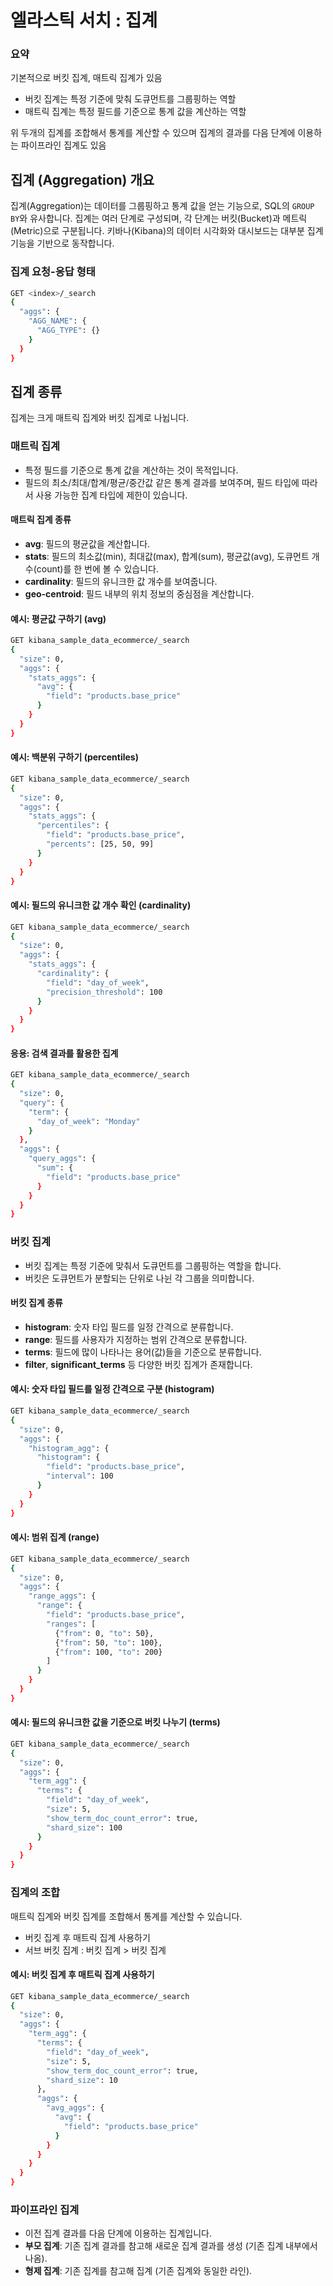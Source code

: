 # 엘라스틱 서치 : 집계

### 요약
기본적으로 버킷 집계, 매트릭 집계가 있음
- 버킷 집계는 특정 기준에 맞춰 도큐먼트를 그룹핑하는 역할
- 매트릭 집계는 특정 필드를 기준으로 통계 값을 계산하는 역할

위 두개의 집계를 조합해서 통계를 계산할 수 있으며 집계의 결과를 다음 단계에 이용하는 파이프라인 집계도 있음

## 집계 (Aggregation) 개요
집계(Aggregation)는 데이터를 그룹핑하고 통계 값을 얻는 기능으로, SQL의 `GROUP BY`와 유사합니다. 
집계는 여러 단계로 구성되며, 각 단계는 버킷(Bucket)과 메트릭(Metric)으로 구분됩니다. 
키바나(Kibana)의 데이터 시각화와 대시보드는 대부분 집계 기능을 기반으로 동작합니다.

### 집계 요청-응답 형태

```bash
GET <index>/_search
{
  "aggs": {
    "AGG_NAME": {
      "AGG_TYPE": {}
    }
  }
}
```

## 집계 종류
집계는 크게 매트릭 집계와 버킷 집계로 나뉩니다.

### 매트릭 집계
- 특정 필드를 기준으로 통계 값을 계산하는 것이 목적입니다. 
- 필드의 최소/최대/합계/평균/중간값 같은 통계 결과를 보여주며, 필드 타입에 따라서 사용 가능한 집계 타입에 제한이 있습니다.

#### 매트릭 집계 종류
- **avg**: 필드의 평균값을 계산합니다.
- **stats**: 필드의 최소값(min), 최대값(max), 합계(sum), 평균값(avg), 도큐먼트 개수(count)를 한 번에 볼 수 있습니다.
- **cardinality**: 필드의 유니크한 값 개수를 보여줍니다.
- **geo-centroid**: 필드 내부의 위치 정보의 중심점을 계산합니다.

#### 예시: 평균값 구하기 (avg)

```bash
GET kibana_sample_data_ecommerce/_search
{
  "size": 0,
  "aggs": {
    "stats_aggs": {
      "avg": {
        "field": "products.base_price"
      }
    }
  }
}
```

#### 예시: 백분위 구하기 (percentiles)

```bash
GET kibana_sample_data_ecommerce/_search
{
  "size": 0,
  "aggs": {
    "stats_aggs": {
      "percentiles": {
        "field": "products.base_price",
        "percents": [25, 50, 99]
      }
    }
  }
}
```

#### 예시: 필드의 유니크한 값 개수 확인 (cardinality)

```bash
GET kibana_sample_data_ecommerce/_search
{
  "size": 0,
  "aggs": {
    "stats_aggs": {
      "cardinality": {
        "field": "day_of_week",
        "precision_threshold": 100
      }
    }
  }
}
```

#### 응용: 검색 결과를 활용한 집계

```bash
GET kibana_sample_data_ecommerce/_search
{
  "size": 0,
  "query": {
    "term": {
      "day_of_week": "Monday"
    }
  },
  "aggs": {
    "query_aggs": {
      "sum": {
        "field": "products.base_price"
      }
    }
  }
}
```

### 버킷 집계
- 버킷 집계는 특정 기준에 맞춰서 도큐먼트를 그룹핑하는 역할을 합니다. 
- 버킷은 도큐먼트가 분할되는 단위로 나뉜 각 그룹을 의미합니다.

#### 버킷 집계 종류

- **histogram**: 숫자 타입 필드를 일정 간격으로 분류합니다.
- **range**: 필드를 사용자가 지정하는 범위 간격으로 분류합니다.
- **terms**: 필드에 많이 나타나는 용어(값)들을 기준으로 분류합니다.
- **filter**, **significant_terms** 등 다양한 버킷 집계가 존재합니다.

#### 예시: 숫자 타입 필드를 일정 간격으로 구분 (histogram)

```bash
GET kibana_sample_data_ecommerce/_search
{
  "size": 0,
  "aggs": {
    "histogram_agg": {
      "histogram": {
        "field": "products.base_price",
        "interval": 100
      }
    }
  }
}
```

#### 예시: 범위 집계 (range)

```bash
GET kibana_sample_data_ecommerce/_search
{
  "size": 0,
  "aggs": {
    "range_aggs": {
      "range": {
        "field": "products.base_price",
        "ranges": [
          {"from": 0, "to": 50},
          {"from": 50, "to": 100},
          {"from": 100, "to": 200}
        ]
      }
    }
  }
}
```

#### 예시: 필드의 유니크한 값을 기준으로 버킷 나누기 (terms)

```bash
GET kibana_sample_data_ecommerce/_search
{
  "size": 0,
  "aggs": {
    "term_agg": {
      "terms": {
        "field": "day_of_week",
        "size": 5,
        "show_term_doc_count_error": true,
        "shard_size": 100
      }
    }
  }
}
```

### 집계의 조합

매트릭 집계와 버킷 집계를 조합해서 통계를 계산할 수 있습니다.

- 버킷 집계 후 매트릭 집계 사용하기
- 서브 버킷 집계 : 버킷 집계 > 버킷 집계

#### 예시: 버킷 집계 후 매트릭 집계 사용하기

```bash
GET kibana_sample_data_ecommerce/_search
{
  "size": 0,
  "aggs": {
    "term_agg": {
      "terms": {
        "field": "day_of_week",
        "size": 5,
        "show_term_doc_count_error": true,
        "shard_size": 10
      },
      "aggs": {
        "avg_aggs": {
          "avg": {
            "field": "products.base_price"
          }
        }
      }
    }
  }
}
```

### 파이프라인 집계
- 이전 집계 결과를 다음 단계에 이용하는 집계입니다.
- **부모 집계**: 기존 집계 결과를 참고해 새로운 집계 결과를 생성 (기존 집계 내부에서 나옴).
- **형제 집계**: 기존 집계를 참고해 집계 (기존 집계와 동일한 라인).
